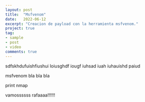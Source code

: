 ```yaml
---
layout: post
title:  "Msfvenom"
date:   2022-06-12
excerpt: "Creacion de payload con la herramienta msfvenom."
project: true
tag:
- sample
- post
- video
comments: true
---
```


sdfskhdufuishfiushui  loiusghdf iougf  iuhsad iuah  iuhauishd paiud

msfvenom bla bla bla

print nmap 


vamossssss rafaaaa!!!!!!

